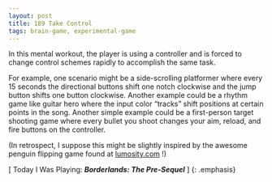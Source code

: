 ```yaml
---
layout: post
title: 189 Take Control
tags: brain-game, experimental-game
---
```

In this mental workout, the player is using a controller and is forced to change control schemes rapidly to accomplish the same task.

For example, one scenario might be a side-scrolling platformer where every 15 seconds the directional buttons shift one notch clockwise and the jump button shifts one button clockwise.  Another example could be a rhythm game like guitar hero where the input color “tracks” shift positions at certain points in the song.  Another simple example could be a first-person target shooting game where every bullet you shoot changes your aim, reload, and fire buttons on the controller.

(In retrospect, I suppose this might be slightly inspired by the awesome penguin flipping game found at [lumosity.com](http://lumosity.com) !)

[ Today I Was Playing: ***Borderlands: The Pre-Sequel*** ]
{: .emphasis}

